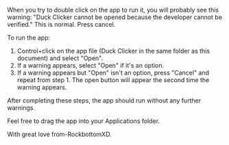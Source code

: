 When you try to double click on the app to run it, you will probably see this warning:
"Duck Clicker cannot be opened because the developer cannot be verified."
This is normal. Press cancel.

To run the app:
1) Control+click on the app file (Duck Clicker in the same folder as this document) and select "Open".
2) If a warning appears, select "Open" if it's an option.
3) If a warning appears but "Open" isn't an option, press "Cancel" and repeat from step 1.
   The open button will appear the second time the warning appears.

After completing these steps, the app should run without any further warnings.

Feel free to drag the app into your Applications folder.

With great love from-RockbottomXD.
